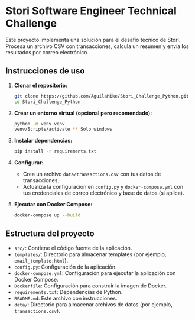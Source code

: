 # Stori Software Engineer Technical Challenge

Este proyecto implementa una solución para el desafío técnico de Stori. Procesa un archivo CSV con transacciones, calcula un resumen y envía los resultados por correo electrónico

## Instrucciones de uso

1.  **Clonar el repositorio:**

    ```bash
    git clone https://github.com/AguilaMike/Stori_Challenge_Python.git
    cd Stori_Challenge_Python
    ```

2.  **Crear un entorno virtual (opcional pero recomendado):**

    ```bash
    python -m venv venv
    venv/Scripts/activate ** Solo windows
    ```

3.  **Instalar dependencias:**

    ```bash
    pip install -r requirements.txt
    ```

4.  **Configurar:**
    *   Crea un archivo `data/transactions.csv` con tus datos de transacciones.
    *   Actualiza la configuración en `config.py` y `docker-compose.yml` con tus credenciales de correo electrónico y base de datos (si aplica).

5.  **Ejecutar con Docker Compose:**

    ```bash
    docker-compose up --build
    ```

## Estructura del proyecto

*   `src/`: Contiene el código fuente de la aplicación.
*   `templates/`: Directorio para almacenar templates (por ejemplo, `email_template.html`).
*   `config.py`: Configuración de la aplicación.
*   `docker-compose.yml`: Configuración para ejecutar la aplicación con Docker Compose.
*   `Dockerfile`: Configuración para construir la imagen de Docker.
*   `requirements.txt`: Dependencias de Python.
*   `README.md`: Este archivo con instrucciones.
*   `data/`: Directorio para almacenar archivos de datos (por ejemplo, `transactions.csv`).